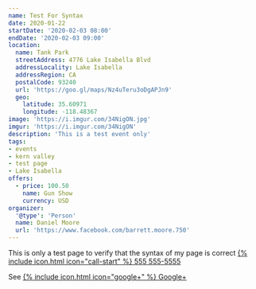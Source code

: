 ```yaml
---
name: Test For Syntax
date: 2020-01-22
startDate: '2020-02-03 08:00'
endDate: '2020-02-03 09:00'
location:
  name: Tank Park
  streetAddress: 4776 Lake Isabella Blvd
  addressLocality: Lake Isabella
  addressRegion: CA
  postalCode: 93240
  url: 'https://goo.gl/maps/Nz4uTeru3oDgAPJn9'
  geo:
    latitude: 35.60971
    longitude: -118.48367
image: 'https://i.imgur.com/34NigON.jpg'
imgur: 'https://i.imgur.com/34NigON'
description: 'This is a test event only'
tags:
- events
- kern valley
- test page
- Lake Isabella
offers:
  - price: 100.50
    name: Gun Show
    currency: USD
organizer:
  '@type': 'Person'
  name: Daniel Moore
  url: 'https://www.facebook.com/barrett.moore.750'
---
```

This is only a test page to verify that the syntax of my page is correct [{% include icon.html icon="call-start" %} 555 555-5555](tel:+1-555-555-5555)

See [{% include icon.html icon="google+" %} Google+](https://www.google.com/none)
